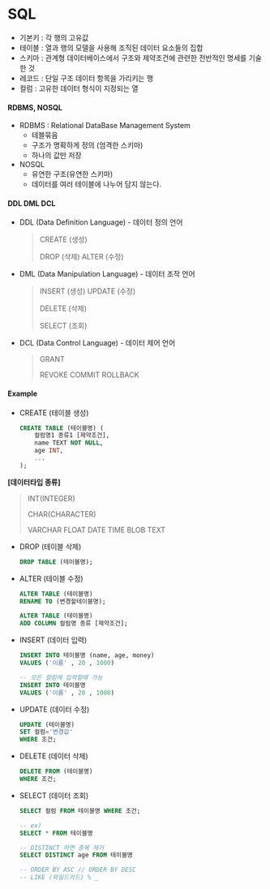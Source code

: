 # SQL

* 기본키 : 각 행의 고유값
* 테이블 : 열과 행의 모델을 사용해 조직된 데이터 요소들의 집합
* 스키마 : 관계형 데이터베이스에서 구조와 제약조건에 관련한 전반적인 명세를 기술 한 것
* 레코드 : 단일 구조 데이터 항목을 가리키는 행
* 컬럼 : 고유한 데이터 형식이 지정되는 열



#### RDBMS, NOSQL

* RDBMS : Relational DataBase Management System
  * 테블묶음
  * 구조가 명확하게 정의 (엄격한 스키마)
  * 하나의 값만 저장
* NOSQL
  * 유연한 구조(유연한 스키마)
  * 데이터를 여러 테이블에 나누어 담지 않는다.



#### DDL DML DCL

* DDL (Data Definition Language) - 데이터 정의 언어

  > CREATE (생성)
  >
  > DROP (삭제)
  > ALTER (수정)

* DML (Data Manipulation Language) - 데이터 조작 언어

  > INSERT (생성)
  > UPDATE (수정)
  >
  > DELETE (삭제)
  >
  > SELECT (조회)

* DCL (Data Control Language) - 데이터 제어 언어

  > GRANT
  >
  > REVOKE
  > COMMIT
  > ROLLBACK



#### Example

* CREATE (테이블 생성)

  ```sql
  CREATE TABLE (테이블명) (
      컬럼명1 종류1 [제약조건],
      name TEXT NOT NULL,
      age INT,
      ...
  );
  ```



**[데이터타입 종류]**

> INT(INTEGER)
>
> CHAR(CHARACTER)
>
> VARCHAR
> FLOAT
> DATE
> TIME
> BLOB
> TEXT



* DROP (테이블 삭제)

  ```sql
  DROP TABLE (테이블명);
  ```



* ALTER (테이블 수정)

  ```sql
  ALTER TABLE (테이블명)
  RENAME TO (변경할테이블명);
  
  ALTER TABLE (테이블명)
  ADD COLUMN 컬럼명 종류 [제약조건];
  ```

  

* INSERT (데이터 입력)

  ```sql
  INSERT INTO 테이블명 (name, age, money)
  VALUES ('이름' , 20 , 1000)
  
  -- 모든 컬럼에 입력할때 가능
  INSERT INTO 테이블명
  VALUES ('이름' , 20 , 1000)
  ```

  

* UPDATE (데이터 수정)

  ```sql
  UPDATE (테이블명)
  SET 컬럼='변경값'
  WHERE 조건;
  ```

  

* DELETE (데이터 삭제)

  ```sql
  DELETE FROM (테이블명)
  WHERE 조건;
  ```

  

* SELECT (데이터 조회)

  ```sql
  SELECT 컬럼 FROM 테이블명 WHERE 조건;
  
  -- ex)
  SELECT * FROM 테이블명
  
  -- DISTINCT 하면 중복 제거
  SELECT DISTINCT age FROM 테이블명
  
  -- ORDER BY ASC // ORDER BY DESC
  -- LIKE (와일드카드) % _
  
  ```

  

